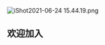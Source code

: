 ![iShot2021-06-24 15.44.19.png](https://p9-juejin.byteimg.com/tos-cn-i-k3u1fbpfcp/a198619524734383850b2aed04e85b9e~tplv-k3u1fbpfcp-watermark.image)

## 欢迎加入